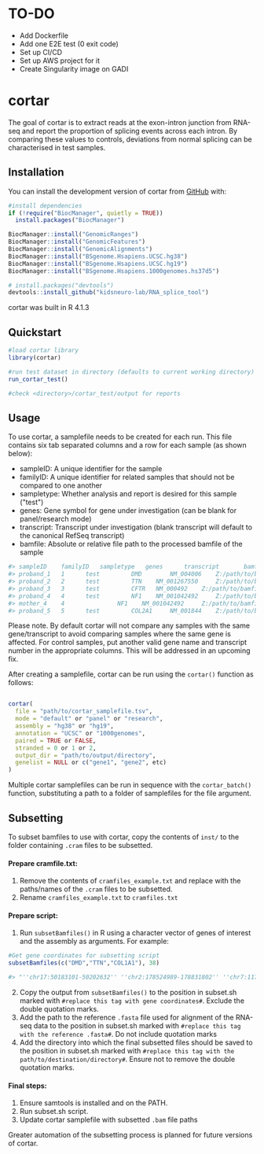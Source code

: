 # TO-DO
- Add Dockerfile
- Add one E2E test (0 exit code)
- Set up CI/CD
- Set up AWS project for it
- Create Singularity image on GADI

# cortar 

<!-- badges: start -->
<!-- badges: end -->

The goal of cortar is to extract reads at the exon-intron junction from RNA-seq
and report the proportion of splicing events across each intron. By comparing
these values to controls, deviations from normal splicing can be characterised
in test samples.

## Installation

You can install the development version of cortar from
[GitHub](https://github.com/) with: 

``` r
#install dependencies
if (!require("BiocManager", quietly = TRUE))
  install.packages("BiocManager")

BiocManager::install("GenomicRanges")
BiocManager::install("GenomicFeatures")
BiocManager::install("GenomicAlignments")
BiocManager::install("BSgenome.Hsapiens.UCSC.hg38")
BiocManager::install("BSgenome.Hsapiens.UCSC.hg19")
BiocManager::install("BSgenome.Hsapiens.1000genomes.hs37d5")

# install.packages("devtools")
devtools::install_github("kidsneuro-lab/RNA_splice_tool")
```

cortar was built in R 4.1.3

## Quickstart
``` r
#load cortar library
library(cortar)

#run test dataset in directory (defaults to current working directory)
run_cortar_test()

#check <directory>/cortar_test/output for reports
```

## Usage
To use cortar, a samplefile needs to be created for each run. This file
contains six tab separated columns and a row for each sample (as shown below):
* sampleID: A unique identifier for the sample
* familyID: A unique identifier for related samples that should not be compared
to one another
* sampletype: Whether analysis and report is desired for this sample ("test")
* genes: Gene symbol for gene under investigation (can be blank for
panel/research mode)
* transcript: Transcript under investigation (blank transcript will default to
the canonical RefSeq transcript)
* bamfile: Absolute or relative file path to the processed bamfile of the sample 

``` r
#> sampleID    familyID   sampletype   genes      transcript       bamfile
#> proband_1   1	  test         DMD        NM_004006	   Z:/path/to/bamfile/proband_1.bam
#> proband_2   2	  test         TTN	  NM_001267550     Z:/path/to/bamfile/proband_2.bam
#> proband_3   3	  test         CFTR	  NM_000492	   Z:/path/to/bamfile/proband_3.bam
#> proband_4   4	  test         NF1	  NM_001042492     Z:/path/to/bamfile/proband_4.bam
#> mother_4    4		       NF1	  NM_001042492     Z:/path/to/bamfile/mother_4.bam
#> proband_5   5	  test         COL2A1	  NM_001844	   Z:/path/to/bamfile/proband_5.bam
```

Please note. By default cortar will not compare any samples with the same gene/transcript to avoid comparing samples where the same gene is affected. For control samples, put another valid gene name and transcript number in the appropriate columns. This will be addressed in an upcoming fix.

After creating a samplefile, cortar can be run using the `cortar()` function as follows:

```r

cortar(
  file = "path/to/cortar_samplefile.tsv",
  mode = "default" or "panel" or "research",
  assembly = "hg38" or "hg19",
  annotation = "UCSC" or "1000genomes",
  paired = TRUE or FALSE,
  stranded = 0 or 1 or 2,
  output_dir = "path/to/output/directory",
  genelist = NULL or c("gene1", "gene2", etc)
)

```

Multiple cortar samplefiles can be run in sequence with the `cortar_batch()` function, substituting a path to a folder of samplefiles for the file argument.


## Subsetting
To subset bamfiles to use with cortar, copy the contents of `inst/` to the folder containing `.cram` files
to be subsetted.

#### Prepare cramfile.txt:
1. Remove the contents of `cramfiles_example.txt` and replace with the paths/names of the `.cram` files
to be subsetted.
2. Rename `cramfiles_example.txt` to `cramfiles.txt`

#### Prepare script:

1. Run `subsetBamfiles()` in R using a character vector of genes of interest and the assembly as arguments. For example:
```r
#Get gene coordinates for subsetting script
subsetBamfiles(c("DMD","TTN","COL1A1"), 38)

#> "''chr17:50183101-50202632'' ''chr2:178524989-178831802'' ''chr7:117286120-117716971''"
```
2. Copy the output from `subsetBamfiles()` to the position in subset.sh marked with `#replace this tag with gene coordinates#`.
Exclude the double quotation marks.
3. Add the path to the reference `.fasta` file used for alignment of the RNA-seq data to the position in subset.sh marked with
`#replace this tag with the reference .fasta#`. Do not include quotation marks
4. Add the directory into which the final subsetted files should be saved to the position in subset.sh marked with `#replace
this tag with the path/to/destination/directory#`. Ensure not to remove the double quotation marks.

#### Final steps:
1. Ensure samtools is installed and on the PATH.
2. Run subset.sh script.
3. Update cortar samplefile with subsetted `.bam` file paths

Greater automation of the subsetting process is planned for future versions of cortar.
